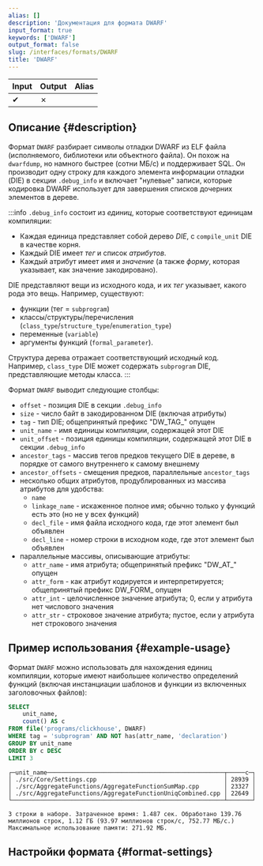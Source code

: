 ```yaml
---
alias: []
description: 'Документация для формата DWARF'
input_format: true
keywords: ['DWARF']
output_format: false
slug: /interfaces/formats/DWARF
title: 'DWARF'
---
```


| Input | Output  | Alias |
|-------|---------|-------|
| ✔     | ✗       |       |

## Описание {#description}

Формат `DWARF` разбирает символы отладки DWARF из ELF файла (исполняемого, библиотеки или объектного файла). Он похож на `dwarfdump`, но намного быстрее (сотни МБ/с) и поддерживает SQL. Он производит одну строку для каждого элемента информации отладки (DIE) в секции `.debug_info` и включает "нулевые" записи, которые кодировка DWARF использует для завершения списков дочерних элементов в дереве.

:::info
`.debug_info` состоит из *единиц*, которые соответствуют единицам компиляции: 
- Каждая единица представляет собой дерево *DIE*, с `compile_unit` DIE в качестве корня. 
- Каждый DIE имеет *тег* и список *атрибутов*. 
- Каждый атрибут имеет *имя* и *значение* (а также *форму*, которая указывает, как значение закодировано). 

DIE представляют вещи из исходного кода, и их *тег* указывает, какого рода это вещь. Например, существуют:

- функции (тег = `subprogram`)
- классы/структуры/перечисления (`class_type`/`structure_type`/`enumeration_type`)
- переменные (`variable`)
- аргументы функций (`formal_parameter`).

Структура дерева отражает соответствующий исходный код. Например, `class_type` DIE может содержать `subprogram` DIE, представляющие методы класса.
:::

Формат `DWARF` выводит следующие столбцы:

- `offset` - позиция DIE в секции `.debug_info`
- `size` - число байт в закодированном DIE (включая атрибуты)
- `tag` - тип DIE; общепринятый префикс "DW_TAG_" опущен
- `unit_name` - имя единицы компиляции, содержащей этот DIE
- `unit_offset` - позиция единицы компиляции, содержащей этот DIE в секции `.debug_info`
- `ancestor_tags` - массив тегов предков текущего DIE в дереве, в порядке от самого внутреннего к самому внешнему
- `ancestor_offsets` - смещения предков, параллельные `ancestor_tags`
- несколько общих атрибутов, продублированных из массива атрибутов для удобства:
    - `name`
    - `linkage_name` - искаженное полное имя; обычно только у функций есть это (но не у всех функций)
    - `decl_file` - имя файла исходного кода, где этот элемент был объявлен
    - `decl_line` - номер строки в исходном коде, где этот элемент был объявлен
- параллельные массивы, описывающие атрибуты:
    - `attr_name` - имя атрибута; общепринятый префикс "DW_AT_" опущен
    - `attr_form` - как атрибут кодируется и интерпретируется; общепринятый префикс DW_FORM_ опущен
    - `attr_int` - целочисленное значение атрибута; 0, если у атрибута нет числового значения
    - `attr_str` - строковое значение атрибута; пустое, если у атрибута нет строкового значения

## Пример использования {#example-usage}

Формат `DWARF` можно использовать для нахождения единиц компиляции, которые имеют наибольшее количество определений функций (включая инстанциации шаблонов и функции из включенных заголовочных файлов):

```sql title="Запрос"
SELECT
    unit_name,
    count() AS c
FROM file('programs/clickhouse', DWARF)
WHERE tag = 'subprogram' AND NOT has(attr_name, 'declaration')
GROUP BY unit_name
ORDER BY c DESC
LIMIT 3
```
```text title="Ответ"
┌─unit_name──────────────────────────────────────────────────┬─────c─┐
│ ./src/Core/Settings.cpp                                    │ 28939 │
│ ./src/AggregateFunctions/AggregateFunctionSumMap.cpp       │ 23327 │
│ ./src/AggregateFunctions/AggregateFunctionUniqCombined.cpp │ 22649 │
└────────────────────────────────────────────────────────────┴───────┘

3 строки в наборе. Затраченное время: 1.487 сек. Обработано 139.76 миллионов строк, 1.12 ГБ (93.97 миллионов строк/с, 752.77 МБ/с.)
Максимальное использование памяти: 271.92 МБ.
```

## Настройки формата {#format-settings}
